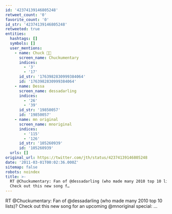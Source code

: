 ```yaml
---
id: '42374139146805248'
retweet_count: '0'
favorite_count: '0'
id_str: '42374139146805248'
retweeted: true
entities:
  hashtags: []
  symbols: []
  user_mentions:
    - name: Chuck 🌲🌊
      screen_name: Chuckumentary
      indices:
        - '3'
        - '17'
      id_str: '1763982830999384064'
      id: '1763982830999384064'
    - name: Dessa
      screen_name: dessadarling
      indices:
        - '26'
        - '39'
      id_str: '19850057'
      id: '19850057'
    - name: mn original
      screen_name: mnoriginal
      indices:
        - '115'
        - '126'
      id_str: '105260939'
      id: '105260939'
  urls: []
original_url: https://twitter.com/jth/status/42374139146805248
date: '2011-03-01T00:02:36.000Z'
sitemap: false
robots: noindex
title: >-
  RT @Chuckumentary: Fan of @dessadarling (who made many 2010 top 10 lists)?
  Check out this new song f…
---
```


RT @Chuckumentary: Fan of @dessadarling (who made many 2010 top 10 lists)? Check out this new song for an upcoming @mnoriginal special:  ...
